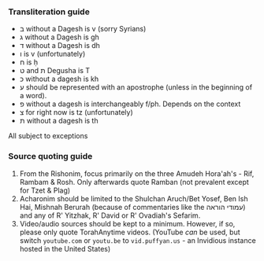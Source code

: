 ### Transliteration guide

- ב without a Dagesh is v (sorry Syrians)
- ג without a Dagesh is gh
- ד without a Dagesh is dh
- ו is v (unfortunately)
- ח is ḥ
- ט and ת Degusha is T
- כ without a dagesh is kh
- ע should be represented with an apostrophe (unless in the beginning of a word).
- פ without a dagesh is interchangeably f/ph. Depends on the context
- צ for right now is tz (unfortunately)
- ת without a dagesh is th

All subject to exceptions

### Source quoting guide

1. From the Rishonim, focus primarily on the three Amudeh Hora'ah's - Rif, Rambam & Rosh. Only afterwards quote Ramban (not prevalent except for Tzet & Plag)
2. Acharonim should be limited to the Shulchan Aruch/Bet Yosef, Ben Ish Hai, Mishnah Berurah (because of commentaries like the עמודי הוראה) and any of R' Yitzhak, R' David or R' Ovadiah's Sefarim.
3. Video/audio sources should be kept to a minimum. However, if so, please only quote TorahAnytime videos. (YouTube _can_ be used, but switch `youtube.com` or `youtu.be` to `vid.puffyan.us` - an Invidious instance hosted in the United States)